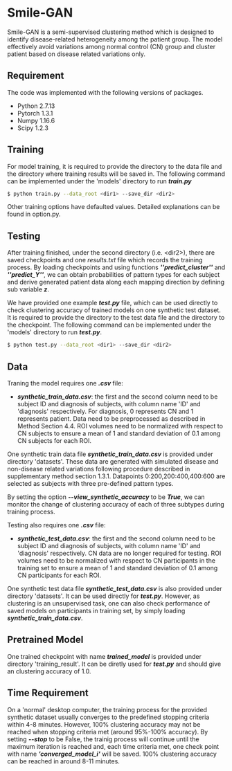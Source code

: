 # Smile-GAN
Smile-GAN is a semi-supervised clustering method which is designed to identify disease-related heterogeneity among the patient group. The model effectively avoid variations among normal control (CN) group and cluster patient based on disease related variations only. 

## Requirement
The code was implemented with the following versions of packages.

- Python 2.7.13
- Pytorch 1.3.1
- Numpy 1.16.6
- Scipy 1.2.3



## Training
For model training, it is required to provide the directory to the data file and the directory where training results will be saved in. The following command can be implemented under the 'models' directory to run ***train.py***

```bash
$ python train.py --data_root <dir1> --save_dir <dir2>
```
Other training options have defaulted values. Detailed explanations can be found in option.py. 

## Testing

After training finished, under the second directory (i.e. \<dir2\>), there are saved checkpoints and one *results.txt* file which records the training process. By loading checkpoints and using functions ***''predict\_cluster''*** and ***''predict\_Y''***, we can obtain probabilities of pattern types for each subject and derive generated patient data along each mapping direction by defining sub variable ***z***.

We have provided one example ***test.py*** file, which can be used directly to check clustering accuracy of trained models on one synthetic test dataset. It is required to provide the directory to the test data file and the directory to the checkpoint. The following command can be implemented under the 'models' directory to run ***test.py***.

```bash
$ python test.py --data_root <dir1> --save_dir <dir2>
```

## Data

Traning the model requires one ***.csv*** file: 

* ***synthetic\_train\_data.csv***: the first and the second column need to be subject ID and diagnosis of subjects, with column name 'ID' and 'diagnosis' respectively. For diagnosis, 0 represents CN and 1 represents patient. Data need to be preprocessed as described in Method Section 4.4. ROI volumes need to be normalized with respect to CN subjects to ensure a mean of 1 and standard deviation of 0.1 among CN subjects for each ROI.


One synthetic train data file ***synthetic\_train\_data.csv*** is provided under directory 'datasets'. These data are generated with simulated disease and non-disease related variations following procedure described in supplementary method section 1.3.1. Datapoints 0:200,200:400,400:600 are selected as subjects with three pre-defined pattern types. 

By setting the option ***--view\_synthetic\_accuracy*** to be ***True***, we can monitor the change of clustering accuracy of each of three subtypes during training process.

Testing also requires one ***.csv*** file:

* ***synthetic\_test\_data.csv***: the first and the second column need to be subject ID and diagnosis of subjects, with column name 'ID' and 'diagnosis' respectively. CN data are no longer required for testing. ROI volumes need to be normalized with respect to CN participants in the training set to ensure a mean of 1 and standard deviation of 0.1 among CN participants for each ROI.

One synthetic test data file ***synthetic\_test\_data.csv*** is also provided under directory 'datasets'. It can be used directly for ***test.py***. However, as clustering is an unsupervised task, one can also check performance of saved models on participants in training set, by simply loading ***synthetic\_train\_data.csv***.

## Pretrained Model
One trained checkpoint with name ***trained_model*** is provided under directory 'training_result'. It can be diretly used for ***test.py*** and should give an clustering accuracy of 1.0.


## Time Requirement
On a 'normal' desktop computer, the training process for the provided synthetic dataset usually converges to the predefined stopping criteria within 4-8 minutes. However, 100% clustering accuracy may not be reached when stopping criteria met (around 95%-100% accuracy). By setting ***--stop*** to be False, the trainig process will continue until the maximum iteration is reached and, each time criteria met, one check point with name ***'converged\_model\_i'*** will be saved. 100% clustering accuracy can be reached in around 8-11 minutes. 



